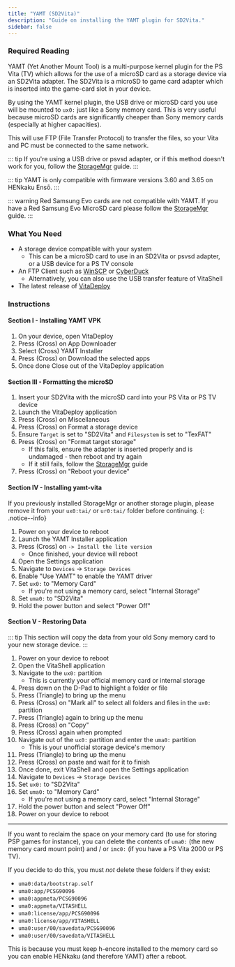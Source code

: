 ```yaml
---
title: "YAMT (SD2Vita)"
description: "Guide on installing the YAMT plugin for SD2Vita."
sidebar: false
---
```


### Required Reading

YAMT (Yet Another Mount Tool) is a multi-purpose kernel plugin for the PS Vita (TV) which allows for the use of a microSD card as a storage device via an SD2Vita adapter. The SD2Vita is a microSD to game card adapter which is inserted into the game-card slot in your device.

By using the YAMT kernel plugin, the USB drive or microSD card you use will be mounted to `ux0:` just like a Sony memory card. This is very useful because microSD cards are significantly cheaper than Sony memory cards (especially at higher capacities).

This will use FTP (File Transfer Protocol) to transfer the files, so your Vita and PC must be connected to the same network.

::: tip
If you're using a USB drive or psvsd adapter, or if this method doesn't work for you, follow the [StorageMgr](storagemgr) guide.
:::

::: tip
YAMT is only compatible with firmware versions 3.60 and 3.65 on HENkaku Ensō.
:::

::: warning
Red Samsung Evo cards are not compatible with YAMT. If you have a Red Samsung Evo MicroSD card please follow the [StorageMgr](storagemgr) guide.
:::

### What You Need

* A storage device compatible with your system
  + This can be a microSD card to use in an SD2Vita or psvsd adapter, or a USB device for a PS TV console
* An FTP Client such as [WinSCP](https://winscp.net/) or [CyberDuck](https://cyberduck.io/)
  + Alternatively, you can also use the USB transfer feature of VitaShell
* The latest release of [VitaDeploy](https://github.com/SKGleba/VitaDeploy/releases/download/v1.0/VitaDeploy.vpk)

### Instructions

#### Section I - Installing YAMT VPK

1. On your device, open VitaDeploy
1. Press (Cross) on App Downloader
1. Select (Cross) YAMT Installer
1. Press (Cross) on Download the selected apps
1. Once done Close out of the VitaDeploy application

#### Section III - Formatting the microSD

1. Insert your SD2Vita with the microSD card into your PS Vita or PS TV device
1. Launch the VitaDeploy application
1. Press (Cross) on Miscellaneous
1. Press (Cross) on Format a storage device
1. Ensure `Target` is set to "SD2Vita" and `Filesystem` is set to "TexFAT"
1. Press (Cross) on "Format target storage"
    + If this fails, ensure the adapter is inserted properly and is undamaged - then reboot and try again
    + If it still fails, follow the [StorageMgr](storagemgr) guide
1. Press (Cross) on "Reboot your device"

#### Section IV - Installing yamt-vita

If you previously installed StorageMgr or another storage plugin, please remove it from your `ux0:tai/` or `ur0:tai/` folder before continuing.
{: .notice--info}

1. Power on your device to reboot
1. Launch the YAMT Installer application
1. Press (Cross) on `-> Install the lite version`
    + Once finished, your device will reboot
1. Open the Settings application
1. Navigate to `Devices` -> `Storage Devices`
1. Enable "Use YAMT" to enable the YAMT driver
1. Set `ux0:` to "Memory Card"
    + If you're not using a memory card, select "Internal Storage"
1. Set `uma0:` to "SD2Vita"
1. Hold the power button and select "Power Off"

#### Section V - Restoring Data

::: tip
This section will copy the data from your old Sony memory card to your new storage device.
:::

1. Power on your device to reboot
1. Open the VitaShell application
1. Navigate to the `ux0:` partition
    + This is currently your official memory card or internal storage
1. Press down on the D-Pad to highlight a folder or file
1. Press (Triangle) to bring up the menu
1. Press (Cross) on "Mark all" to select all folders and files in the `ux0:` partition
1. Press (Triangle) again to bring up the menu
1. Press (Cross) on "Copy"
1. Press (Cross) again when prompted
1. Navigate out of the `ux0:` partition and enter the `uma0:` partition
    + This is your unofficial storage device's memory
1. Press (Triangle) to bring up the menu
1. Press (Cross) on paste and wait for it to finish
1. Once done, exit VitaShell and open the Settings application
1. Navigate to `Devices` -> `Storage Devices`
1. Set `ux0:` to "SD2Vita"
1. Set `uma0:` to "Memory Card"
    + If you're not using a memory card, select "Internal Storage"
1. Hold the power button and select "Power Off"
1. Power on your device to reboot

___

If you want to reclaim the space on your memory card (to use for storing PSP games for instance), you can delete the contents of `uma0:` (the new memory card mount point) and / or `imc0:` (if you have a PS Vita 2000 or PS TV).

If you decide to do this, you must *not* delete these folders if they exist:

  + `uma0:data/bootstrap.self`
  + `uma0:app/PCSG90096`
  + `uma0:appmeta/PCSG90096`
  + `uma0:appmeta/VITASHELL`
  + `uma0:license/app/PCSG90096`
  + `uma0:license/app/VITASHELL`
  + `uma0:user/00/savedata/PCSG90096`
  + `uma0:user/00/savedata/VITASHELL`

This is because you must keep h-encore installed to the memory card so you can enable HENkaku (and therefore YAMT) after a reboot.
